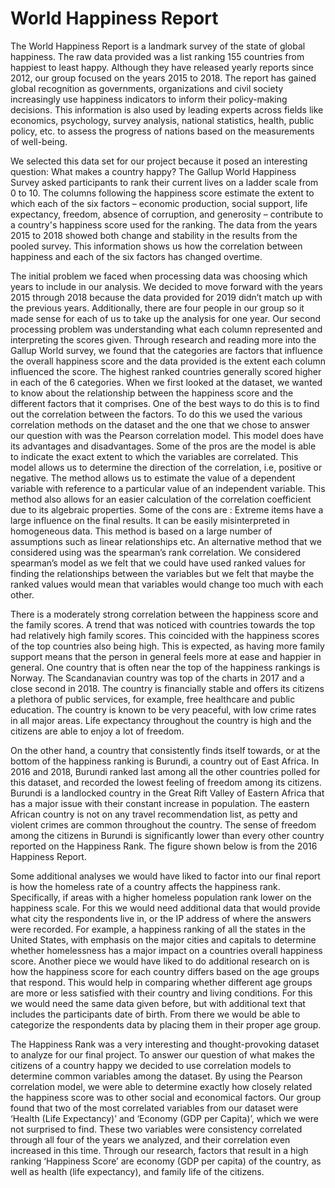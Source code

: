 # World Happiness Report


The World Happiness Report is a landmark survey of the state of global happiness. The raw data provided was a list ranking 155 countries from happiest to least happy. Although they have released yearly reports since 2012, our group focused on the years 2015 to 2018. The report has gained global recognition as governments, organizations and civil society increasingly use happiness indicators to inform their policy-making decisions. This information is also used by leading experts across fields like economics, psychology, survey analysis, national statistics, health, public policy, etc. to assess the progress of nations based on the measurements of well-being.

We selected this data set for our project because it posed an interesting question: What makes a country happy? The Gallup World Happiness Survey asked participants to rank their current lives on a ladder scale from 0 to 10. The columns following the happiness score estimate the extent to which each of the six factors – economic production, social support, life expectancy, freedom, absence of corruption, and generosity – contribute to a country's happiness score used for the ranking. The data from the years 2015 to 2018 showed both change and stability in the results from the pooled survey. This information shows us how the correlation between happiness and each of the six factors has changed overtime. 

The initial problem we faced when processing data was choosing which years to include in our analysis. We decided to move forward with the years 2015 through 2018 because the data provided for 2019 didn’t match up with the previous years. Additionally, there are four people in our group so it made sense for each of us to take up the analysis for one year. Our second processing problem was understanding what each column represented and  interpreting the scores given. Through research and reading more into the Gallup World survey, we found that the categories are factors that influence the overall happiness score and the data provided is the extent each column influenced the score. The highest ranked countries generally scored higher in each of the 6 categories. 
When we first looked at the dataset, we wanted to know about the relationship between the happiness score and the different factors that it comprises. One of the best ways to do this is to find out the correlation between the factors. To do this we used the various correlation methods on the dataset and the one that we chose to answer our question with was the Pearson correlation model. This model does have its advantages and disadvantages. Some of the pros are the model is able to indicate the exact extent to which the variables are correlated. This model allows us to determine the direction of the correlation, i.e, positive or negative. The method allows us to estimate the value of a dependent variable with reference to a particular value of an independent variable. This method also allows for an easier calculation of the correlation coefficient due to its algebraic properties. Some of the cons are : Extreme items have a large influence on the final results. It can be easily misinterpreted in homogeneous data. This method is based on a large number of assumptions such as linear relationships etc. An alternative method that we considered using was the spearman’s rank correlation. We considered spearman’s model as we felt that we could have used ranked values for finding the relationships between the variables but we felt that maybe the ranked values would mean that variables would change too much with each other.
                                                               
There is a moderately strong correlation between the happiness score and the family scores. A trend that was noticed with countries towards the top had relatively high family scores. This coincided with the happiness scores of the top countries also being high. This is expected, as having more family support means that the person in general feels more at ease and happier in general. One country that is often near the top of the happiness rankings is Norway. The Scandanavian country was top of the charts in 2017 and a close second in 2018. The country is financially stable and offers its citizens a plethora of public services, for example, free healthcare and public education. The country is known to be very peaceful, with low crime rates in all major areas. Life expectancy throughout the country is high and the citizens are able to enjoy a lot of freedom.

On the other hand, a country that consistently finds itself towards, or at the bottom of the happiness ranking is Burundi, a country out of East Africa. In 2016 and 2018, Burundi ranked last among all the other countries polled for this dataset, and recorded the lowest feeling of freedom among its citizens. Burundi is a landlocked country in the Great Rift Valley of Eastern Africa that has a major issue with their constant increase in population. The eastern African country is not on any travel recommendation list, as petty and violent crimes are common throughout the country. The sense of freedom among the citizens in Burundi is significantly lower than every other country reported on the Happiness Rank. The figure shown below is from the 2016 Happiness Report.

Some additional analyses we would have liked to factor into our final report is how the homeless rate of a country affects the happiness rank. Specifically, if areas with a higher homeless population rank lower on the happiness scale. For this we would need additional data that would provide what city the respondents live in, or the IP address of where the answers were recorded. For example, a happiness ranking of all the states in the United States, with emphasis on the major cities and capitals to determine whether homelessness has a major impact on a countries overall happiness score. Another piece we would have liked to do additional research on is how the happiness score for each country differs based on the age groups that respond. This would help in comparing whether different age groups are more or less satisfied with their country and living conditions. For this we would need the same data given before, but with additional text that includes the participants date of birth. From there we would be able to categorize the respondents data by placing them in their proper age group.

The Happiness Rank was a very interesting and thought-provoking dataset to analyze for our final project. To answer our question of what makes the citizens of a country happy we decided to use correlation models to determine common variables among the dataset. By using the Pearson correlation model, we were able to determine exactly how closely related the happiness score was to other social and economical factors. Our group found that two of the most correlated variables from our dataset were ‘Health (Life Expectancy)’ and ‘Economy (GDP per Capita)’, which we were not surprised to find. These two variables were consistency correlated through all four of the years we analyzed, and their correlation even increased in this time. Through our research, factors that result in a high ranking ‘Happiness Score’ are economy (GDP per capita) of the country, as well as health (life expectancy), and family life of the citizens.
